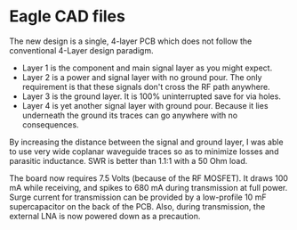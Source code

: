 # Eagle CAD files

The new design is a single, 4-layer PCB which does not follow the conventional 4-Layer design paradigm.

- Layer 1 is the component and main signal layer as you might expect.
- Layer 2 is a power and signal layer with no ground pour. The only requirement is that these signals don't cross the RF path anywhere.
- Layer 3 is the ground layer. It is 100% uninterrupted save for via holes.
- Layer 4 is yet another signal layer with ground pour. Because it lies underneath the ground its traces can go anywhere with no consequences.

By increasing the distance between the signal and ground layer, I was able to use very wide coplanar waveguide traces so as to minimize losses and parasitic inductance.
SWR is better than 1.1:1 with a 50 Ohm load.

The board now requires 7.5 Volts (because of the RF MOSFET). It draws 100 mA while receiving, and spikes to 680 mA during transmission at full power.
Surge current for transmission can be provided by a low-profile 10 mF supercapacitor on the back of the PCB. Also, during transmission,
the external LNA is now powered down as a precaution.
